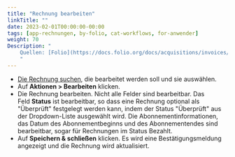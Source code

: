 ```yaml
---
title: "Rechnung bearbeiten"
linkTitle: ""
date: 2023-02-01T00:00:00-00:00
tags: [app-rechnungen, by-folio, cat-workflows, for-anwender]
weight: 70
Description: "
    Quellen: [Folio](https://docs.folio.org/docs/acquisitions/invoices/#editing-an-invoice) & [GBV](https://info.gbv.de/display/FOLIOGBVEXTERN/Folio:+Rechnung+bearbeiten)
    "
---
```


* [Die Rechnung suchen](https://info.gbv.de/display/FOLIOGBVEXTERN/Folio%3A+Rechnung+suchen), die bearbeitet werden soll und sie auswählen.
* Auf **Aktionen > Bearbeiten** klicken.
* Die Rechnung bearbeiten. Nicht alle Felder sind bearbeitbar. Das Feld **Status** ist bearbeitbar, so dass eine Rechnung optional als "Überprüft" festgelegt werden kann, indem der Status "Überprüft" aus der Dropdown-Liste ausgewählt wird. Die Abonnementinformationen, das Datum des Abonnementbeginns und des Abonnementendes sind bearbeitbar, sogar für Rechnungen im Status Bezahlt.
* Auf **Speichern & schließen** klicken. Es wird eine Bestätigungsmeldung angezeigt und die Rechnung wird aktualisiert.

